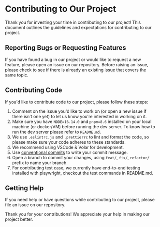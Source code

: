# Contributing to Our Project

Thank you for investing your time in contributing to our project! This document outlines the guidelines and expectations for contributing to our project.

## Reporting Bugs or Requesting Features

If you have found a bug in our project or would like to request a new feature, please open an issue on our repository. Before raising an issue, please check to see if there is already an existing issue that covers the same topic.

## Contributing Code

If you'd like to contribute code to our project, please follow these steps:

1. Comment on the issue you'd like to work on (or open a new issue if there isn't one yet) to let us know you're interested in working on it.
2. Make sure you have `NODE=16.14.0` and `pnpm=8.6` installed on your local machine (or docker/VM) before running the dev server. To know how to run the dev server please refer to `README.md`.
3. We use `.eslintrc.js` and `.prettierrc` to lint and format the code, so please make sure your code adheres to these standards.
4. We recommend using VSCode & Volar for development.
5. Use [conventional commits](https://www.conventionalcommits.org/en/v1.0.0/) to write your commit message.
6. Open a branch to commit your changes, using `feat/`, `fix/`, `refactor/` prefix to name your branch.
7. For contributing test case, we currently have end-to-end testing installed with playwright, checkout the test commands in README.md. 

## Getting Help
If you need help or have questions while contributing to our project, please file an issue on our repository.

Thank you for your contributions! We appreciate your help in making our project better.
